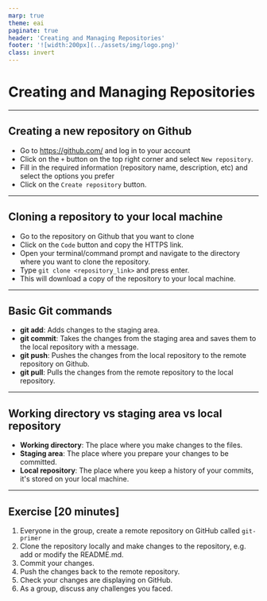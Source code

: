 ```yaml
---
marp: true
theme: eai
paginate: true
header: 'Creating and Managing Repositories'
footer: '![width:200px](../assets/img/logo.png)'
class: invert
---
```


# Creating and Managing Repositories

---

## Creating a new repository on Github

- Go to <https://github.com/> and log in to your account
- Click on the `+` button on the top right corner and select `New repository`.
- Fill in the required information (repository name, description, etc) and select the options you prefer
- Click on the `Create repository` button.

---

## Cloning a repository to your local machine

- Go to the repository on Github that you want to clone
- Click on the `Code` button and copy the HTTPS link.
- Open your terminal/command prompt and navigate to the directory where you want to clone the repository.
- Type `git clone <repository_link>` and press enter.
- This will download a copy of the repository to your local machine.

---

## Basic Git commands

- **git add**: Adds changes to the staging area.
- **git commit**: Takes the changes from the staging area and saves them to the local repository with a message.
- **git push**: Pushes the changes from the local repository to the remote repository on Github.
- **git pull**: Pulls the changes from the remote repository to the local repository.

---

## Working directory vs staging area vs local repository

- **Working directory**: The place where you make changes to the files.
- **Staging area**: The place where you prepare your changes to be committed.
- **Local repository**: The place where you keep a history of your commits, it's stored on your local machine.

---

## Exercise [20 minutes]

1. Everyone in the group, create a remote repository on GitHub called `git-primer`
2. Clone the repository locally and make changes to the repository, e.g. add or modify the README.md.
3. Commit your changes.
4. Push the changes back to the remote repository.
5. Check your changes are displaying on GitHub.
6. As a group, discuss any challenges you faced.
